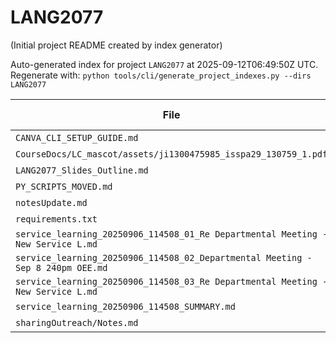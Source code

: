 # LANG2077

(Initial project README created by index generator)


<!-- AUTO_PROJECT_INDEX:START -->
Auto-generated index for project `LANG2077` at 2025-09-12T06:49:50Z UTC.
Regenerate with: `python tools/cli/generate_project_indexes.py --dirs LANG2077`

| File | Type | Size (bytes) |
|------|------|-------------|
| `CANVA_CLI_SETUP_GUIDE.md` | .md | 0 |
| `CourseDocs/LC_mascot/assets/ji1300475985_isspa29_130759_1.pdf` | .pdf | 391596 |
| `LANG2077_Slides_Outline.md` | .md | 3523 |
| `PY_SCRIPTS_MOVED.md` | .md | 201 |
| `notesUpdate.md` | .md | 966 |
| `requirements.txt` | .txt | 0 |
| `service_learning_20250906_114508_01_Re Departmental Meeting - New Service L.md` | .md | 3936 |
| `service_learning_20250906_114508_02_Departmental Meeting - Sep 8 240pm OEE.md` | .md | 1304 |
| `service_learning_20250906_114508_03_Re Departmental Meeting - New Service L.md` | .md | 3716 |
| `service_learning_20250906_114508_SUMMARY.md` | .md | 453 |
| `sharingOutreach/Notes.md` | .md | 1096 |

<!-- AUTO_PROJECT_INDEX:END -->
